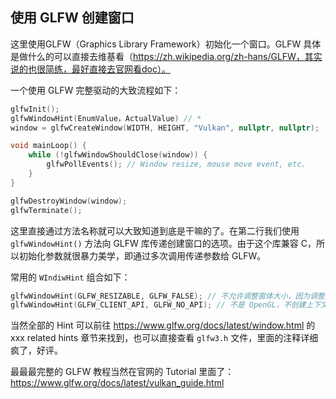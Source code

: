 ## 使用 GLFW 创建窗口

这里使用GLFW（Graphics Library Framework）初始化一个窗口。GLFW 具体是做什么的可以直接去维基看（https://zh.wikipedia.org/zh-hans/GLFW，其实说的也很简练，最好直接去官网看doc）。

一个使用 GLFW 完整驱动的大致流程如下：

```c++
glfwInit();
glfwWindowHint(EnumValue，ActualValue) // *
window = glfwCreateWindow(WIDTH, HEIGHT, "Vulkan", nullptr, nullptr);

void mainLoop() {
    while (!glfwWindowShouldClose(window)) {
        glfwPollEvents(); // Window resize, mouse move event, etc.
    }
}

glfwDestroyWindow(window);
glfwTerminate();
```

这里直接通过方法名称就可以大致知道到底是干嘛的了。在第二行我们使用 `glfwWindowHint()` 方法向 GLFW 库传递创建窗口的选项。由于这个库兼容 C，所以初始化参数就很暴力美学，即通过多次调用传递参数给 GLFW。

常用的 `WIndiwHint` 组合如下：

```c++
glfwWindowHint(GLFW_RESIZABLE, GLFW_FALSE); // 不允许调整窗体大小，因为调整大小涉及到整个流水线变动，这里先不考虑那么复杂的
glfwWindowHint(GLFW_CLIENT_API, GLFW_NO_API); // 不是 OpenGL，不创建上下文！
```

当然全部的 Hint 可以前往 https://www.glfw.org/docs/latest/window.html 的 xxx related hints 章节来找到，也可以直接查看 `glfw3.h` 文件，里面的注释详细疯了，好评。

最最最完整的 GLFW 教程当然在官网的 Tutorial 里面了：https://www.glfw.org/docs/latest/vulkan_guide.html